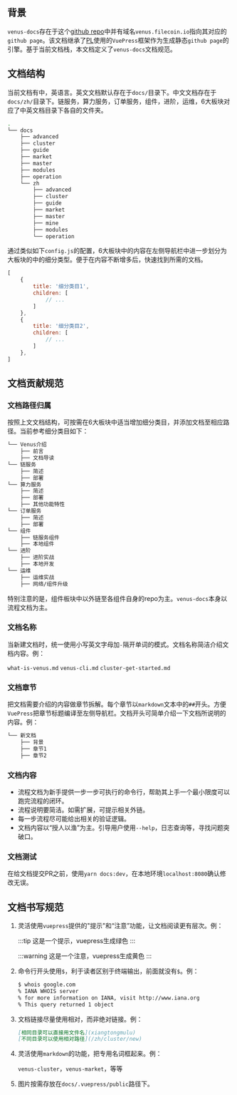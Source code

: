 ## 背景

`venus-docs`存在于这个[github repo](https://github.com/filecoin-project/venus-docs)中并有域名`venus.filecoin.io`指向其对应的`github page`。该文档继承了[PL](https://protocol.ai/)使用的`VuePress`框架作为生成静态`github page`的引擎。基于当前文档栈，本文档定义了`venus-docs`文档规范。

## 文档结构

当前文档有中，英语言。英文文档默认存在于`docs/`目录下。中文文档存在于`docs/zh/`目录下。链服务，算力服务，订单服务，组件，进阶，运维，6大板块对应了中英文档目录下各自的文件夹。

```bash
.
└── docs
    ├── advanced
    ├── cluster
    ├── guide
    ├── market
    ├── master
    ├── modules
    ├── operation
    └── zh
        ├── advanced
        ├── cluster
        ├── guide
        ├── market
        ├── master
        ├── mine
        ├── modules
        └── operation
```

通过类似如下`config.js`的配置，6大板块中的内容在左侧导航栏中进一步划分为大板块的中的细分类型。便于在内容不断增多后，快速找到所需的文档。

```javascript
[
    {
        title: '细分类目1',
        children: [
            // ...
        ]
    },
    {
        title: '细分类目2',
        children: [
        	// ...
        ]
    },
]
```

## 文档贡献规范

### 文档路径归属

按照上文文档结构，可按需在6大板块中适当增加细分类目，并添加文档至相应路径。当前参考细分类目如下：

```bash
└── Venus介绍
    ├── 前言
    ├── 文档导读
└── 链服务
    ├── 简述
    ├── 部署
└── 算力服务
    ├── 简述
    ├── 部署
    ├── 其他功能特性
└── 订单服务
    ├── 简述
    ├── 部署
└── 组件
    ├── 链服务组件 
    ├── 本地组件
└── 进阶
    ├── 进阶实战 
    ├── 本地开发
└── 运维
    ├── 运维实战 
    ├── 网络/组件升级
```

特别注意的是，组件板块中以外链至各组件自身的repo为主。`venus-docs`本身以流程文档为主。

### 文档名称

当新建文档时，统一使用小写英文字母加`-`隔开单词的模式。文档名称简洁介绍文档内容。例：

`what-is-venus.md`
`venus-cli.md`
`cluster-get-started.md`

### 文档章节

把文档需要介绍的内容做章节拆解。每个章节以`markdown`文本中的`##`开头。方便`VuePress`把章节标题编译至左侧导航栏。文档开头可简单介绍一下文档所说明的内容。例：

```bash
└── 新文档
    ├── 背景 
    ├── 章节1
    ├── 章节2
```

### 文档内容

- 流程文档为新手提供一步一步可执行的命令行，帮助其上手一个最小限度可以跑完流程的闭环。
- 流程说明要简洁。如需扩展，可提示相关外链。
- 每一步流程尽可能给出相关的验证逻辑。
- 文档内容以“授人以渔”为主。引导用户使用`--help`，日志查询等，寻找问题突破口。

### 文档测试

在给文档提交PR之前，使用`yarn docs:dev`，在本地环境`localhost:8080`确认修改无误。

## 文档书写规范

1. 灵活使用`vuepress`提供的"提示"和“注意”功能，让文档阅读更有层次。例：

	:::tip
	这是一个提示，vuepress生成绿色
	:::
	
	:::warning
	这是一个注意，vuepress生成黄色
	:::

2. 命令行开头使用`$`，利于读者区别于终端输出，前面就没有`$`。例：

	```bash
	$ whois google.com
	% IANA WHOIS server
	% for more information on IANA, visit http://www.iana.org
	% This query returned 1 object
	```

3. 文档链接尽量使用相对，而非绝对链接。例：

    ```markdown
	[相同目录可以直接用文件名](xiangtongmulu)
	[不同目录可以使用相对路径](/zh/cluster/new)
    ```


4. 灵活使用`markdown`的功能，把专用名词框起来。例：

	`venus-cluster`，`venus-market`，等等

5. 图片按需存放在`docs/.vuepress/public`路径下。
